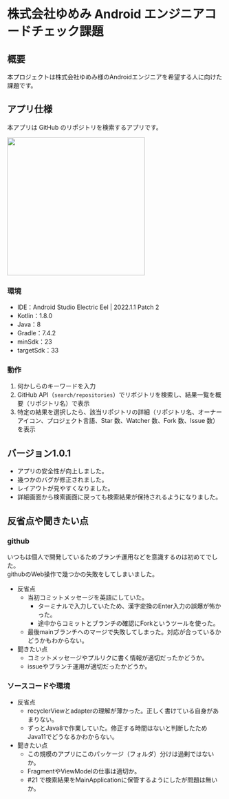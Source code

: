 # 株式会社ゆめみ Android エンジニアコードチェック課題

## 概要

本プロジェクトは株式会社ゆめみ様のAndroidエンジニアを希望する人に向けた課題です。

## アプリ仕様

本アプリは GitHub のリポジトリを検索するアプリです。

<img src="https://user-images.githubusercontent.com/86464601/223680264-f20ea074-9aec-43f9-b266-b203c8a3eacf.gif" width="320">

### 環境

- IDE：Android Studio Electric Eel | 2022.1.1 Patch 2
- Kotlin：1.8.0
- Java：8
- Gradle：7.4.2
- minSdk：23
- targetSdk：33

### 動作

1. 何かしらのキーワードを入力
2. GitHub API（`search/repositories`）でリポジトリを検索し、結果一覧を概要（リポジトリ名）で表示
3. 特定の結果を選択したら、該当リポジトリの詳細（リポジトリ名、オーナーアイコン、プロジェクト言語、Star 数、Watcher 数、Fork 数、Issue 数）を表示

## バージョン1.0.1
- アプリの安全性が向上しました。
- 幾つかのバグが修正されました。
- レイアウトが見やすくなりました。
- 詳細画面から検索画面に戻っても検索結果が保持されるようになりました。

## 反省点や聞きたい点

### github
いつもは個人で開発しているためブランチ運用などを意識するのは初めてでした。  
githubのWeb操作で幾つかの失敗をしてしまいました。
- 反省点
  - 当初コミットメッセージを英語にしていた。
    - ターミナルで入力していたため、漢字変換のEnter入力の誤爆が怖かった。
    - 途中からコミットとブランチの確認にForkというツールを使った。
  - 最後mainブランチへのマージで失敗してしまった。対応が合っているかどうかもわからない。
- 聞きたい点
  - コミットメッセージやプルリクに書く情報が適切だったかどうか。
  - issueやブランチ運用が適切だったかどうか。

### ソースコードや環境
- 反省点
  - recyclerViewとadapterの理解が薄かった。正しく書けている自身があまりない。
  - ずっとJava8で作業していた。修正する時間はないと判断したためJava11でどうなるかわからない。
- 聞きたい点
  - この規模のアプリにこのパッケージ（フォルダ）分けは過剰ではないか。
  - FragmentやViewModelの仕事は適切か。
  - #21 で検索結果をMainApplicationに保管するようにしたが問題は無いか。
